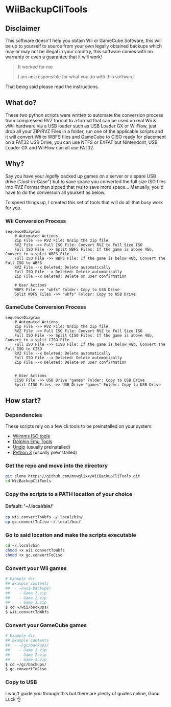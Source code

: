 # WiiBackupCliTools

## Disclaimer
This software doesn't help you obtain Wii or GameCube Software, this will be up to yourself to source from your own legally obtained backups which may or may not be illegal in your country, this software comes with no warranty or even a guarantee that it will work!

>
> It worked for me
>
> I am not responsible for what you do with this software.
>

That being said please read the instructions.

## What do?
These two python scripts were written to automate the conversion process from compressed RVZ format to a format that can be used on real Wii & vWii hardware via a USB loader such as USB Loader GX or WiiFlow, just drop all your ZIP/RVZ Files in a folder, run one of the applicable scripts and it will convert Wii to WBFS files and GameCube to CISO ready for placement on a FAT32 USB Drive, you can use NTFS or EXFAT but Nintendont, USB Loader GX and WiiFlow can all use FAT32.

## Why?
Say you have your *legally* backed up games on a server or a spare USB drive ("Just-in-Case") but to save space you converted the full size ISO files into RVZ Format then zipped that rvz to save more space... Manually, you'd have to do the conversion all yourself as below.

To speed things up, I created this set of tools that will do all that busy work for you.

### Wii Conversion Process

```mermaid
sequenceDiagram
    # Automated Actions
    Zip File ->> RVZ File: Unzip the zip file
    RVZ File ->> Full ISO File: Convert RVZ to Full Size ISO
    Full ISO File ->> Split WBFS Files: If the game is above 4Gb, Convert to a split WBFS File 
    Full ISO File ->> WBFS File: If the game is below 4Gb, Convert the Full ISO to WBFS
    RVZ File --x Deleted: Delete automatically
    Full ISO File --x Deleted: Delete automatically
    Zip File --x Deleted: Delete on user confirmation

    # User Actions
    WBFS File ->> "wbfs" Folder: Copy to USB Drive
    Split WBFS Files ->> "wbfs" Folder: Copy to USB Drive
```

### GameCube Conversion Process

```mermaid
sequenceDiagram
    # Automated Actions
    Zip File ->> RVZ File: Unzip the zip file
    RVZ File ->> Full ISO File: Convert RVZ to Full Size ISO
    Full ISO File ->> Split CISO Files: If the game is above 4Gb, Convert to a split CISO File 
    Full ISO File ->> CISO File: If the game is below 4Gb, Convert the Full ISO to CISO
    RVZ File --x Deleted: Delete automatically
    Full ISO File --x Deleted: Delete automatically
    Zip File --x Deleted: Delete on user confirmation


    # User Actions
    CISO File ->> USB Drive "games" Folder: Copy to USB Drive
    Split CISO Files ->> USB Drive "games" Folder: Copy to USB Drive
```

## How start?

### Dependencies

These scripts rely on a few cli tools to be preinstalled on your system:

- [Wiimms ISO tools](https://wit.wiimm.de/wit/)
- [Dolphin Emu Tools](https://github.com/dolphin-emu/dolphin?tab=readme-ov-file#dolphintool-usage)
- [Unzip](https://linux.die.net/man/1/unzip) (usually preinstalled)
- [Python 3](https://www.python.org/downloads/) (usually preinstalled)

### Get the repo and move into the directory
```sh
git clone https://github.com/mowglixx/WiiBackupCliTools.git
cd WiiBackupCliTools
```

### Copy the scripts to a PATH location of your choice
#### Default: '~/.local/bin/'
```sh
cp wii.convertToWbfs ~/.local/bin/
cp gc.convertToCiso ~/.local/bin/
```

### Go to said location and make the scripts executable
```sh
cd ~/.local/bin
chmod +x wii.convertToWbfs
chmod +x gc.convertToCiso
```

### Convert your Wii games
```sh
# Example dir
## Example contents
##  - ~/wii/backups/
##    - Game 1.zip
##    - Game 2.zip
##    - Game 3.zip
$ cd ~/wii/backups/
$ wii.convertToWbfs
```
### Convert your GameCube games
```sh
# Example dir
## Example contents
##  - ~/gc/backups/
##    - Game 1.zip
##    - Game 2.zip
##    - Game 3.zip
$ cd ~/gc/backups/
$ gc.convertToCiso
```

### Copy to USB

I won't guide you through this but there are plenty of guides online, Good Luck 👌